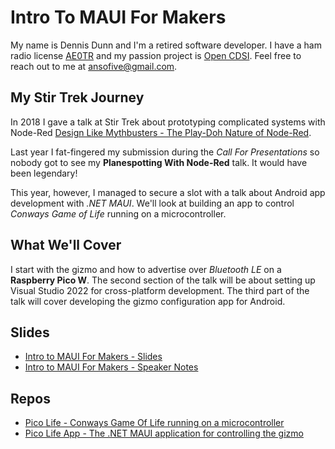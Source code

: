 # Intro To MAUI For Makers
 
My name is Dennis Dunn and I'm a retired software developer. I have a ham radio license [AE0TR](https://ae0tr.github.com) and my passion project is [Open CDSI](https://opencdsi.org). Feel free to reach out to me at [ansofive@gmail.com](mailto:ansofive@gmail.com).

## My Stir Trek Journey

In 2018 I gave a talk at Stir Trek about prototyping complicated systems with Node-Red [Design Like Mythbusters - The Play-Doh Nature of Node-Red](https://github.com/dennisdunn/StirTrek2018-design-like-mythbusters).

Last year I fat-fingered my submission during the *Call For Presentations* so nobody got to see my **Planespotting With Node-Red** talk. It would have been legendary!

This year, however, I managed to secure a slot with a talk about Android app development with *.NET MAUI*.
We'll look at building an app to control *Conways Game of Life* running on a microcontroller.

## What We'll Cover

 I start with the gizmo and how to advertise over *Bluetooth LE* on a **Raspberry Pico W**. The second section of the talk will be about setting up Visual Studio 2022 for cross-platform development. The third part of the talk will cover developing the gizmo configuration app for Android.

## Slides
- [Intro to MAUI For Makers - Slides](https://docs.google.com/presentation/d/e/2PACX-1vSf7BKA67j3hwyDbvKRJ9oJVSfbYALALcQpwkX6ILGhYz5D7ICfXV_Njwt-IypJgjoWvFjLkCR5kFu9/pub?start=true&loop=true&delayms=3000) 
- [Intro to MAUI For Makers - Speaker Notes](Intro%20To%20MAUI%20For%20Makers.pdf) 

## Repos
- [Pico Life - Conways Game Of Life running on a microcontroller](https://github.com/dennisdunn/PicoLifeGizmo) 
- [Pico Life App - The .NET MAUI application for controlling the gizmo](https://github.com/dennisdunn/PicoLifeApp) 

